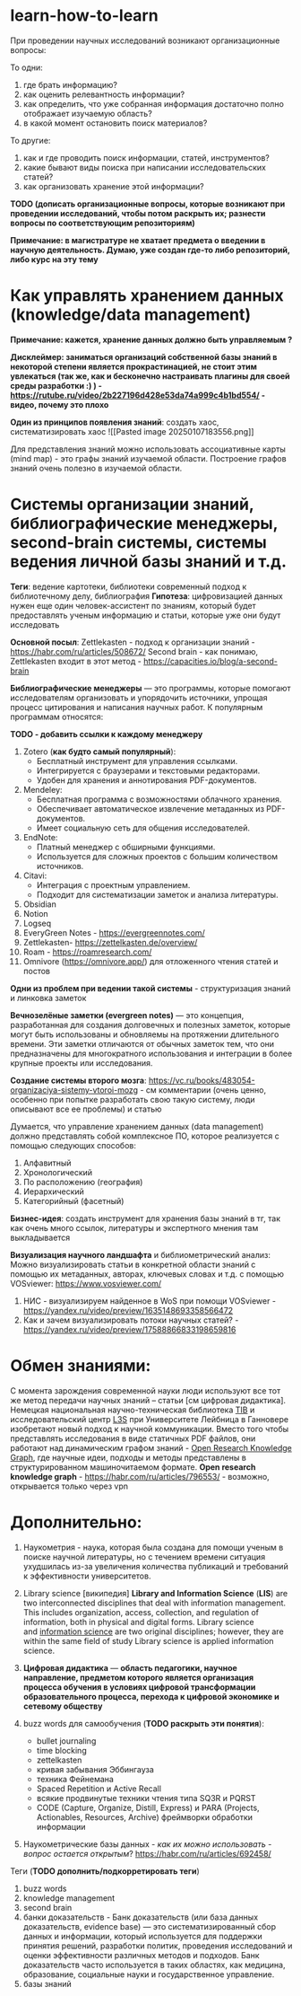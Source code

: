 # learn-how-to-learn

При проведении научных исследований возникают организационные вопросы:

То одни:
1. где брать информацию?
2. как оценить релевантность информации?
3. как определить, что уже собранная информация достаточно полно отображает изучаемую область? 
4. в какой момент остановить поиск материалов?

То другие:
1. как и где проводить поиск информации, статей, инструментов?
2. какие бывают виды поиска при написании исследовательских статей?
3. как организовать хранение этой информации?

**TODO (дописать организационные вопросы, которые возникают при проведении исследований, чтобы потом раскрыть их; разнести вопросы по соответствующим репозиториям)**

**Примечание: в магистратуре не хватает предмета о введении в научную деятельность. Думаю, уже создан где-то либо репозиторий, либо курс на эту тему**

# Как управлять хранением данных (knowledge/data management)

**Примечание: кажется, хранение данных должно быть управляемым ?** 

**Дисклеймер: заниматься организаций собственной базы знаний в некоторой степени является прокрастинацией, не стоит этим увлекаться (так же, как и бесконечно настраивать плагины для своей среды разработки :) ) - https://rutube.ru/video/2b227196d428e53da74a999c4b1bd554/ - видео, почему это плохо**

**Один из принципов появления знаний**: создать хаос, систематизировать хаос
![[Pasted image 20250107183556.png]]

Для представления знаний можно использовать ассоциативные карты (mind map) - это графы знаний изучаемой области. Построение графов знаний очень полезно в изучаемой области.

# Системы организации знаний, библиографические менеджеры, second-brain  системы, системы ведения личной базы знаний и т.д.

**Теги**: ведение картотеки, библиотеки современный подход к библиотечному делу, библиография
**Гипотеза**: цифровизацией данных нужен еще один человек-ассистент по знаниям, который будет предоставлять ученым информацию и статьи, которые уже они будут исследовать

**Основной посыл**:
Zettlekasten - подход к организации знаний - https://habr.com/ru/articles/508672/
Second brain - как понимаю, Zettlekasten входит в этот метод - https://capacities.io/blog/a-second-brain

**Библиографические менеджеры** — это программы, которые помогают исследователям организовать и упорядочить источники, упрощая процесс цитирования и написания научных работ. К популярным программам относятся:

**TODO - добавить ссылки к каждому менеджеру**

1. Zotero (**как будто самый популярный**):
	- Бесплатный инструмент для управления ссылками.
	- Интегрируется с браузерами и текстовыми редакторами.
	- Удобен для хранения и аннотирования PDF-документов​​.
2. Mendeley:
	- Бесплатная программа с возможностями облачного хранения.
	- Обеспечивает автоматическое извлечение метаданных из PDF-документов.
	- Имеет социальную сеть для общения исследователей​​.
3. EndNote:
	- Платный менеджер с обширными функциями.
	- Используется для сложных проектов с большим количеством источников​​.
4. Citavi:
	- Интеграция с проектным управлением.
	- Подходит для систематизации заметок и анализа литературы​​.
5. Obsidian
6. Notion
7. Logseq
8. EveryGreen Notes - https://evergreennotes.com/
9. Zettlekasten- https://zettelkasten.de/overview/
10. Roam - https://roamresearch.com/
11. Omnivore (https://omnivore.app/) для отложенного чтения статей и постов

**Одни из проблем при ведении такой системы** - структуризация знаний и линковка заметок

**Вечнозелёные заметки (evergreen notes)** — это концепция, разработанная для создания долговечных и полезных заметок, которые могут быть использованы и обновляемы на протяжении длительного времени. Эти заметки отличаются от обычных заметок тем, что они предназначены для многократного использования и интеграции в более крупные проекты или исследования.

**Создание системы второго мозга**:
https://vc.ru/books/483054-organizaciya-sistemy-vtoroi-mozg - см комментарии (очень ценно, особенно при попытке разработать свою такую систему, люди описывают все ее проблемы) и статью

Думается, что управление хранением данных (data management) должно представлять собой комплексное ПО, которое реализуется с помощью следующих способов:
1. Алфавитный
2. Хронологический 
3. По расположению (география)
4. Иерархический 
5. Категорийный (фасетный)

**Бизнес-идея**: создать инструмент для хранения базы знаний в тг, так как очень много ссылок, литературы и экспертного мнения там выкладывается

**Визуализация научного ландшафта** и библиометрический анализ:
Можно визуализировать статьи в конкретной области знаний с помощью их метаданных, авторах, ключевых словах и т.д. с помощью VOSviewer: https://www.vosviewer.com/

1) НИС - визуализируем найденное в WoS при помощи VOSviewer - https://yandex.ru/video/preview/1635148693358566472
2) Как и зачем визуализировать потоки научных статей? - https://yandex.ru/video/preview/17588866833198659816

# Обмен знаниями:

С момента зарождения современной науки люди используют все тот же метод передачи научных знаний – статьи [см цифровая дидактика].
Немецкая национальная научно-техническая библиотека [TIB](https://www.tib.eu/de/) и исследовательский центр [L3S](https://l3s.de/) при Университете Лейбница в Ганновере изобретают новый подход к научной коммуникации. Вместо того чтобы представлять исследования в виде статичных PDF файлов, они работают над динамическим графом знаний - [Open Research Knowledge Graph](https://orkg.org/), где научные идеи, подходы и методы представлены в структурированном машиночитаемом формате. 
**Open research knowledge graph** - https://habr.com/ru/articles/796553/ - возможно, открывается только через vpn

# Дополнительно:

1) Наукометрия -  наука, которая была создана для помощи ученым в поиске научной литературы, но с течением времени ситуация ухудшилась из-за увеличения количества публикаций и требований к эффективности университетов. 

2) Library science [википедия]
	**Library and Information Science** (**LIS**) are two interconnected disciplines that deal with information management. This includes organization, access, collection, and regulation of information, both in physical and digital forms.
	Library science and [information science](https://en.m.wikipedia.org/wiki/Information_science "Information science") are two original disciplines; however, they are within the same field of study Library science is applied information science.

3) **Цифровая дидактика** — **область педагогики, научное направление, предметом которого является организация процесса обучения в условиях цифровой трансформации образовательного процесса, перехода к цифровой экономике и сетевому обществу**
4) buzz words для самообучения (**TODO раскрыть эти понятия**):
	- bullet journaling
	- time blocking
	- zettelkasten
	- кривая забывания Эббингауза
	- техника Фейнемана
	- Spaced Repetition и Active Recall
	- всякие продвинутые техники чтения типа SQ3R и PQRST
	- CODE (Capture, Organize, Distill, Express) и PARA (Projects, Actionables, Resources, Archive) фреймворки обработки информации

5) Наукометрические базы данных - **как их можно использовать* - вопрос остается открытым*?
	https://habr.com/ru/articles/692458/


Теги (**TODO дополнить/подкорретировать теги**)
1) buzz words
2) knowledge management
3) second brain
4) банки доказательств - Банк доказательств (или база данных доказательств, evidence base) — это систематизированный сбор данных и информации, который используется для поддержки принятия решений, разработки политик, проведения исследований и оценки эффективности различных методов и подходов. Банк доказательств часто используется в таких областях, как медицина, образование, социальные науки и государственное управление.
5) базы знаний
